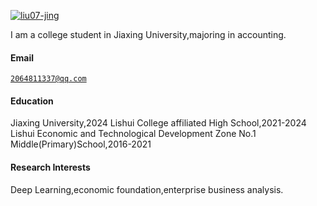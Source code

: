 

[![liu07-jing](https://img.shields.io/badge/liu07-jing-github-blue?logo=github)](https://github.com/liu07-jing)

I am a college student in Jiaxing University,majoring in accounting.
#### Email
<code>2064811337@qq.com</code>

#### Education
Jiaxing University,2024
Lishui College affiliated High School,2021-2024
Lishui Economic and Technological Development Zone No.1 Middle(Primary)School,2016-2021

#### Research Interests
Deep Learning,economic foundation,enterprise business analysis.